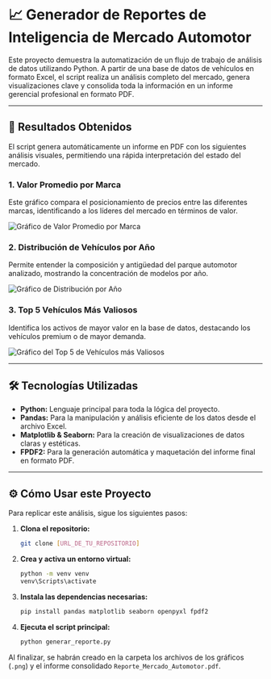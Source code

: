 # 📈 Generador de Reportes de Inteligencia de Mercado Automotor

Este proyecto demuestra la automatización de un flujo de trabajo de análisis de datos utilizando Python. A partir de una base de datos de vehículos en formato Excel, el script realiza un análisis completo del mercado, genera visualizaciones clave y consolida toda la información en un informe gerencial profesional en formato PDF.

---

## 🚀 **Resultados Obtenidos**

El script genera automáticamente un informe en PDF con los siguientes análisis visuales, permitiendo una rápida interpretación del estado del mercado.

### 1. Valor Promedio por Marca
Este gráfico compara el posicionamiento de precios entre las diferentes marcas, identificando a los líderes del mercado en términos de valor.

![Gráfico de Valor Promedio por Marca](grafico_valor_marca.png)

### 2. Distribución de Vehículos por Año
Permite entender la composición y antigüedad del parque automotor analizado, mostrando la concentración de modelos por año.

![Gráfico de Distribución por Año](grafico_distribucion_anio.png)

### 3. Top 5 Vehículos Más Valiosos
Identifica los activos de mayor valor en la base de datos, destacando los vehículos premium o de mayor demanda.

![Gráfico del Top 5 de Vehículos más Valiosos](grafico_top_5.png)

---

## 🛠️ **Tecnologías Utilizadas**

* **Python:** Lenguaje principal para toda la lógica del proyecto.
* **Pandas:** Para la manipulación y análisis eficiente de los datos desde el archivo Excel.
* **Matplotlib & Seaborn:** Para la creación de visualizaciones de datos claras y estéticas.
* **FPDF2:** Para la generación automática y maquetación del informe final en formato PDF.

---

## ⚙️ **Cómo Usar este Proyecto**

Para replicar este análisis, sigue los siguientes pasos:

1.  **Clona el repositorio:**
    ```bash
    git clone [URL_DE_TU_REPOSITORIO]
    ```

2.  **Crea y activa un entorno virtual:**
    ```bash
    python -m venv venv
    venv\Scripts\activate
    ```

3.  **Instala las dependencias necesarias:**
    ```bash
    pip install pandas matplotlib seaborn openpyxl fpdf2
    ```

4.  **Ejecuta el script principal:**
    ```bash
    python generar_reporte.py
    ```

Al finalizar, se habrán creado en la carpeta los archivos de los gráficos (`.png`) y el informe consolidado `Reporte_Mercado_Automotor.pdf`.